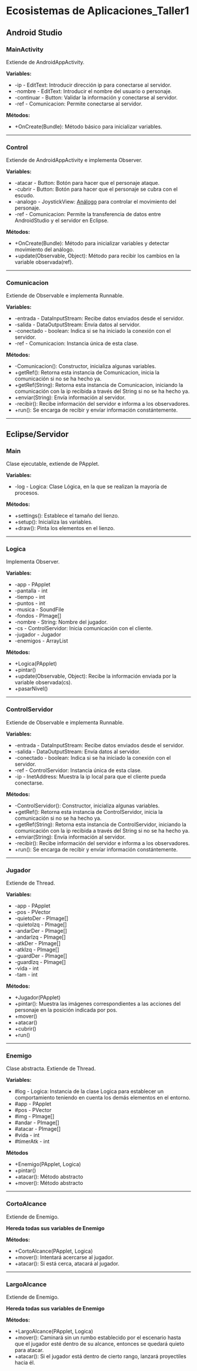 # Ecosistemas de Aplicaciones_Taller1

## Android Studio
### MainActivity
Extiende de AndroidAppActivity.

**Variables:**
- -ip - EditText: Introducir dirección ip para conectarse al servidor.
- -nombre - EditText: Introducir el nombre del usuario o personaje.
- -continuar - Button: Validar la información y conectarse al servidor.
- -ref - Comunicacion: Permite conectarse al servidor.

**Métodos:**
- +OnCreate(Bundle): Método básico para inicializar variables.

***
### Control
Extiende de AndroidAppActivity e implementa Observer.

**Variables:** 
- -atacar - Button: Botón para hacer que el personaje ataque.
- -cubrir - Button: Botón para hacer que el personaje se cubra con el escudo.
- -analogo - JoystickView: [Análogo](https://github.com/controlwear/virtual-joystick-android) para controlar el movimiento del personaje. 
- -ref - Comunicacion: Permite la transferencia de datos entre AndroidStudio y el servidor en Eclipse.

**Métodos:**
- +OnCreate(Bundle): Método para inicializar variables y detectar movimiento del análogo.
- +update(Observable, Object): Método para recibir los cambios en la variable observada(ref).

***
### Comunicacion
Extiende de Observable e implementa Runnable.

**Variables:**
- -entrada - DataInputStream: Recibe datos enviados desde el servidor.
- -salida - DataOutputStream: Envía datos al servidor.
- -conectado - boolean: Indica si se ha iniciado la conexión con el servidor.
- -ref - Comunicacion: Instancia única de esta clase.

**Métodos:**
- -Comunicacion(): Constructor, inicializa algunas variables.
- +getRef(): Retorna esta instancia de Comunicacion, inicia la comunicación si no se ha hecho ya.
- +getRef(String): Retorna esta instancia de Comunicacion, iniciando la comunicación con la ip recibida a través del String si no se ha hecho ya.
- +enviar(String): Envía información al servidor.
- -recibir(): Recibe información del servidor e informa a los observadores.
- +run(): Se encarga de recibir y envíar información constántemente.

***
## Eclipse/Servidor
### Main
Clase ejecutable, extiende de PApplet.

**Variables:**
- -log - Logica: Clase Lógica, en la que se realizan la mayoría de procesos.

**Métodos:**
- +settings(): Establece el tamaño del lienzo.
- +setup(): Inicializa las variables.
- +draw(): Pinta los elementos en el lienzo.

***
### Logica
Implementa Observer.

**Variables:**
- -app - PApplet
- -pantalla - int
- -tiempo - int
- -puntos - int
- -musica - SoundFile
- -fondos - PImage[]
- -nombre - String: Nombre del jugador.
- -cs - ControlServidor: Inicia comunicación con el cliente.
- -jugador - Jugador
- -enemigos - ArrayList<Enemigo>

**Métodos:**
- +Logica(PApplet)
- +pintar()
- +update(Observable, Object): Recibe la información enviada por la variable observada(cs).
- +pasarNivel()

***
### ControlServidor
Extiende de Observable e implementa Runnable.

**Variables:**
- -entrada - DataInputStream: Recibe datos enviados desde el servidor.
- -salida - DataOutputStream: Envía datos al servidor.
- -conectado - boolean: Indica si se ha iniciado la conexión con el servidor.
- -ref - ControlServidor: Instancia única de esta clase.
- -ip - InetAddress: Muestra la ip local para que el cliente pueda conectarse.

**Métodos:**
- -ControlServidor(): Constructor, inicializa algunas variables.
- +getRef(): Retorna esta instancia de ControlServidor, inicia la comunicación si no se ha hecho ya.
- +getRef(String): Retorna esta instancia de ControlServidor, iniciando la comunicación con la ip recibida a través del String si no se ha hecho ya.
- +enviar(String): Envía información al servidor.
- -recibir(): Recibe información del servidor e informa a los observadores.
- +run(): Se encarga de recibir y envíar información constántemente.

***
### Jugador
Extiende de Thread.

**Variables:**
- -app - PApplet
- -pos - PVector
- -quietoDer - PImage[]
- -quietoIzq - PImage[]
- -andarDer - PImage[]
- -andarIzq - PImage[]
- -atkDer - PImage[]
- -atkIzq - PImage[]
- -guardDer - PImage[]
- -guardIzq - PImage[]
- -vida - int
- -tam - int

**Métodos:**
- +Jugador(PApplet)
- +pintar(): Muestra las imágenes correspondientes a las acciones del personaje en la posición indicada por pos.
- +mover()
- +atacar()
- +cubrir()
- +run()

***
### Enemigo
Clase abstracta. Extiende de Thread.

**Variables:**
- #log - Logica: Instancia de la clase Logica para establecer un comportamiento teniendo en cuenta los demás elementos en el entorno.
- #app - PApplet
- #pos - PVector
- #img - PImage[]
- #andar - PImage[]
- #atacar - PImage[]
- #vida - int
- #timerAtk - int

**Métodos**
- +Enemigo(PApplet, Logica)
- +pintar()
- +atacar(): Método abstracto
- +mover(): Método abstracto

***
### CortoAlcance
Extiende de Enemigo.

**Hereda todas sus variables de Enemigo**

**Métodos:**
- +CortoAlcance(PApplet, Logica)
- +mover(): Intentará acercarse al jugador.
- +atacar(): Si está cerca, atacará al jugador.

***
### LargoAlcance
Extiende de Enemigo.

**Hereda todas sus variables de Enemigo**

**Métodos:**
- +LargoAlcance(PApplet, Logica)
- +mover(): Caminará sin un rumbo establecido por el escenario hasta que el jugador esté dentro de su alcance, entonces se quedará quieto para atacar.
- +atacar(): Si el jugador está dentro de cierto rango, lanzará proyectiles hacia él.
